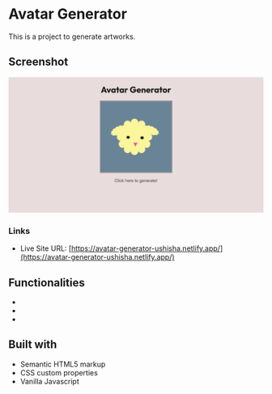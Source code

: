 # Avatar Generator

This is a project to generate artworks.

## Screenshot

![](images/screenshot.png)

### Links

- Live Site URL: [https://avatar-generator-ushisha.netlify.app/](https://avatar-generator-ushisha.netlify.app/)

## Functionalities

-
-
-

## Built with

- Semantic HTML5 markup
- CSS custom properties
- Vanilla Javascript

```JS

```
